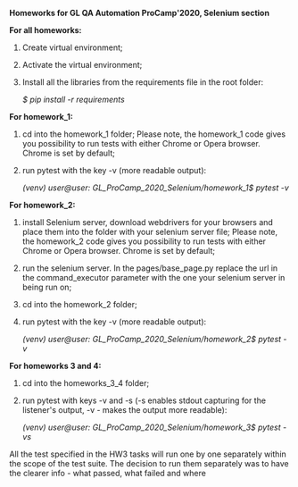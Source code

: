 **Homeworks for GL QA Automation ProCamp'2020,
Selenium section**

**For all homeworks:**
1. Create virtual environment;
2. Activate the virtual environment;
3. Install all the libraries from the requirements file in the root folder:

    _$ pip install -r requirements_

**For homework_1:**
1. cd into the homework_1 folder;
Please note, the homework_1 code gives you possibility to run tests with either Chrome or Opera browser. Chrome is set by default;
2. run pytest with the key -v (more readable output):

    _(venv) user@user: GL_ProCamp_2020_Selenium/homework_1$ pytest -v_

**For homework_2:**
1. install Selenium server, download webdrivers for your browsers and place them into the folder with your selenium server file;
Please note, the homework_2 code gives you possibility to run tests with either Chrome or Opera browser. Chrome is set by default;
2. run the selenium server. In the pages/base_page.py replace the url in the command_executor parameter with the one
your selenium server in being run on; 
3. cd into the homework_2 folder;
4. run pytest with the key -v (more readable output):

    _(venv) user@user: GL_ProCamp_2020_Selenium/homework_2$ pytest -v_

**For homeworks 3 and 4:**
1. cd into the homeworks_3_4 folder;
2. run pytest with keys -v and -s (-s enables stdout capturing for the listener's output, -v - makes the output more readable):

    _(venv) user@user: GL_ProCamp_2020_Selenium/homework_3$ pytest -vs_

All the test specified in the HW3 tasks will run one by one separately within the scope of the test suite.
The decision to run them separately was to have the clearer info - what passed, what failed and where 
